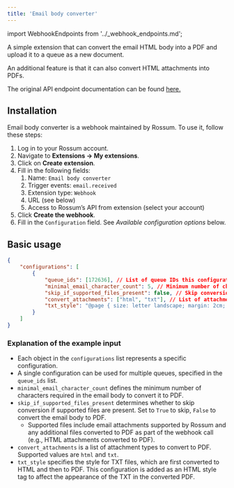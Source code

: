 ```yaml
---
title: 'Email body converter'
---
```


import WebhookEndpoints from '../_webhook_endpoints.md';

A simple extension that can convert the email HTML body into a PDF and upload it to a queue as a new document.

An additional feature is that it can also convert HTML attachments into PDFs.

The original API endpoint documentation can be found [here.](https://elis.rossum.ai/svc/email-converter/api/redoc)

## Installation

Email body converter is a webhook maintained by Rossum. To use it, follow these steps:

1. Log in to your Rossum account.
1. Navigate to **Extensions → My extensions**.
1. Click on **Create extension**.
1. Fill in the following fields:
   1. Name: `Email body converter`
   1. Trigger events: `email.received`
   1. Extension type: `Webhook`
   1. URL (see below)
   1. Access to Rossum’s API from extension (select your account)
1. Click **Create the webhook**.
1. Fill in the `Configuration` field. See *Available configuration options* below.

<WebhookEndpoints
  eu1="https://elis.rossum.ai/svc/email-converter/api/v1/convert"
  us="https://us.app.rossum.ai/svc/email-converter/api/v1/convert"
/>

## Basic usage

```json
{
    "configurations": [
        {
            "queue_ids": [172636], // List of queue IDs this configuration applies to
            "minimal_email_character_count": 5, // Minimum number of characters in the email body to convert it to PDF
            "skip_if_supported_files_present": false, // Skip conversion if supported files are present (True to skip, False to convert)
            "convert_attachments": ["html", "txt"], // List of attachment types to convert to PDF. Supported values: "html", "txt"
            "txt_style": "@page { size: letter landscape; margin: 2cm; } pre { white-space: pre-wrap; }" // Style for TXT files converted to HTML, then to PDF
        }
    ]
}
```
### Explanation of the example input
- Each object in the `configurations` list represents a specific configuration.
- A single configuration can be used for multiple queues, specified in the `queue_ids` list.
- `minimal_email_character_count` defines the minimum number of characters required in the email body to convert it to PDF.
- `skip_if_supported_files_present` determines whether to skip conversion if supported files are present. Set to `True` to skip, `False` to convert the email body to PDF.
  - Supported files include email attachments supported by Rossum and any additional files converted to PDF as part of the webhook call (e.g., HTML attachments converted to PDF).
- `convert_attachments` is a list of attachment types to convert to PDF. Supported values are `html` and `txt`.
- `txt_style` specifies the style for TXT files, which are first converted to HTML and then to PDF. This configuration is added as an HTML style tag to affect the appearance of the TXT in the converted PDF.
